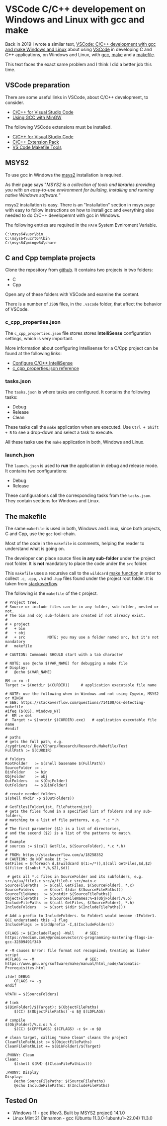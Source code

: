 # VSCode C/C++ developement on Windows and Linux with gcc and make

Back in 2019 I wrote a similar text, [VSCode: C/C++ development with gcc and make Windows and Linux](https://teonotebook.wordpress.com/2019/03/27/c-c-development-with-gcc-and-vscode-windows-and-linux/) about using [VSCode](https://code.visualstudio.com/) in developing C and C++ applications, on Windows and Linux, with [gcc](https://en.wikipedia.org/wiki/GNU_Compiler_Collection), [make](https://en.wikipedia.org/wiki/Make_(software)) and a [makefile](https://en.wikipedia.org/wiki/Make_(software)#Makefile).

This text faces the exact same problem and I think I did a better job this time.

## VSCode preparation

There are some useful links in VSCode, about C/C++ development, to consider.

- [C/C++ for Visual Studio Code](https://code.visualstudio.com/docs/languages/cpp)
- [Using GCC with MinGW](https://code.visualstudio.com/docs/cpp/config-mingw)
 
The following VSCode extensions must be installed. 

- [C/C++ for Visual Studio Code](https://marketplace.visualstudio.com/items?itemName=ms-vscode.cpptools)
- [C/C++ Extension Pack](https://marketplace.visualstudio.com/items?itemName=ms-vscode.cpptools-extension-pack)
- [VS Code Makefile Tools](https://marketplace.visualstudio.com/items?itemName=ms-vscode.makefile-tools)

## MSYS2

To use gcc in Windows the [msys2](https://www.msys2.org/) installation is required.

As their page says "*MSYS2 is a collection of tools and libraries providing you with an easy-to-use environment for building, installing and running native Windows software.*"

msys2 installation is easy. There is an "Installation" section in msys page with easy to follow instructions on how to install gcc and everything else needed to do C/C++ developemnt with gcc in Windows. 

The following entries are required in the `PATH` System Evniroment Variable.

```
C:\msys64\usr\bin
C:\msys64\ucrt64\bin
C:\msys64\mingw64\share
```

## C and Cpp template projects
Clone the repository from [github](https://github.com/tbebekis/VSCode-Gcc-Make-Templates). It contains two projects in two folders:

- C
- Cpp

Open any of these folders with VSCode and examine the content.

There is a number of `JSON` files, in the `.vscode` folder, that affect the behavior of VSCode.

### c_cpp_properties.json

The `c_cpp_properties.json` file stores stores **IntelliSense** configuration settings, which is very important. 

More information about configuring Intellisense for a C/Cpp project can be found at the following links:

- [Configure C/C++ IntelliSense](https://code.visualstudio.com/docs/cpp/configure-intellisense)
- [c_cpp_properties.json reference](https://code.visualstudio.com/docs/cpp/c-cpp-properties-schema-reference)

### tasks.json

The `tasks.json` is where tasks are configured. It contains the following tasks:

- Debug
- Release
- Clean

These tasks call the `make` application when are executed. Use `Ctrl + Shift + B` to see a drop-down and select a task to execute.

All these tasks use the `make` application in both, Windows and Linux.

### launch.json

The `launch.json` is used to **run** the application in debug and release mode. It contains two configurations:

- Debug
- Release

These configurations call the corresponding tasks from the `tasks.json`. They contain sections for Windows and Linux.

## The makefile

The same `makefile` is used in both, Windows and Linux, since both projects, C and Cpp, use the `gcc` tool-chain.

Most of the code in the `makefile` is comments, helping the reader to understand what is going on.

The developer can place source files **in any sub-folder** under the project root folder. It is **not** mandatory to place the code under the `src` folder.

This `makefile` uses a recursive call to the `wildcard` [make function](https://www.gnu.org/software/make/manual/html_node/Wildcard-Function.html) in order to collect `.c`, `.cpp`, `.h` and `.hpp` files found under the project root folder. It is taken from [stackoverflow](https://stackoverflow.com/a/18258352).

The following is the `makefile` of the `C` project.

```
# Project tree.
# Source or include files can be in any folder, sub-folder, nested or not.
# The bin and obj sub-folders are created if not already exist.
#
# + project
#	+ bin
#	+ obj
#   + src          NOTE: you may use a folder named src, but it's not mandatory
#	makefile

# CAUTION: Commands SHOULD start with a tab character

# NOTE: use @echo $(VAR_NAME) for debugging a make file
# Display:
#	@echo $(VAR_NAME)
 
RM := rm -f   
Target := $(notdir $(CURDIR))  	  # application executable file name

# NOTE: use the following when in Windows and not using Cygwin, MSYS2 or MINGW
# SEE: https://stackoverflow.com/questions/714100/os-detecting-makefile
#ifeq ($(OS), Windows_NT)     
#  RM := del  
#  Target := $(notdir $(CURDIR).exe)   # application executable file name
#endif 

# paths  
# gets the full path, e.g. /cygdrive/c/_Dev/CSharp/Research/Research.Makefile/Test
FullPath := $(CURDIR)

# folders
RootFolder   := $(shell basename $(FullPath))
SourceFolder := .
BinFolder    := bin
ObjFolder    := obj
OutFolders   := $(ObjFolder)
OutFolders   += $(BinFolder)

# create needed folders
$(shell mkdir -p $(OutFolders))
 
# GetFiles(FolderList, FilePatternList) 
# gets the files found in a specified list of folders and any sub-folders, 
# matching to a list of file patterns, e.g. *.c *.h
#
# The first parameter ($1) is a list of directories, 
# and the second ($2) is a list of the patterns to match.
#
# Example
# sources := $(call GetFile, $(SourceFolder), *.c *.h) 
#
# FROM: https://stackoverflow.com/a/18258352
# CAUTION: do NOT make it :=
GetFiles = $(foreach d,$(wildcard $(1:=/*)),$(call GetFiles,$d,$2) $(filter $(subst *,%,$2),$d))
 
 # gets all *.c files in SourceFolder and its subfolders, e.g. src/a/aa/file1.c src/a/file0.c src/main.c
SourceFilePaths  := $(call GetFiles, $(SourceFolder), *.c) 	
SourceFolders    := $(sort $(dir $(SourceFilePaths))) 
SourceFileNames  := $(notdir $(SourceFilePaths)) 
ObjectFilePaths  := $(SourceFileNames:%=$(ObjFolder)/%.o) 
IncludeFilePaths := $(call GetFiles, $(SourceFolder), *.h) 
IncludeFolders   := $(sort $(dir $(IncludeFilePaths))) 
 
# Add a prefix to IncludeFolders. So Folder1 would become -IFolder1. GCC understands this -I flag
IncludeFlags := $(addprefix -I,$(IncludeFolders)) 

CFLAGS := ${IncludeFlags} -Wall		# SEE: https://medium.com/@promisevector/c-programming-mastering-flags-in-gcc-32809491f340 

# -M causes Error: file format not recognized; treating as linker script
#CFLAGS += -M						# SEE: https://www.gnu.org/software/make/manual/html_node/Automatic-Prerequisites.html

ifdef DEBUG
	CFLAGS += -g	
endif 

VPATH = $(SourceFolders)

# link
$(BinFolder)/$(Target): $(ObjectFilePaths) 
	$(CC) $(ObjectFilePaths) -o $@ $(LDFLAGS)

# compile
$(ObjFolder)/%.c.o: %.c
	$(CC) $(CPPFLAGS) $(CFLAGS) -c $< -o $@

# clean target, calling "make Clean" cleans the project
CleanFilePathList := $(ObjectFilePaths)
CleanFilePathList += $(BinFolder)/$(Target)

.PHONY: Clean
Clean:
	$(shell $(RM) $(CleanFilePathList))

.PHONY: Display
Display:
	@echo SourceFilePaths: $(SourceFilePaths)
	@echo IncludeFilePaths: $(IncludeFilePaths) 	
```

## Tested On

- Windows 11 - gcc (Rev3, Built by MSYS2 project) 14.1.0
- Linux Mint 21 Cinnamon - gcc (Ubuntu 11.3.0-1ubuntu1~22.04) 11.3.0


